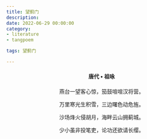 ```yaml
---
title: 望蓟门
description:
date: 2022-06-29 00:00:00
category:
- literature
- tangpoem

tags: 望蓟门

---
```


<div id="poem-author">
唐代 • 祖咏
</div>
<div id="poem-body">
<p class="poem-paragraph">燕台一望客心惊，笳鼓喧喧汉将营。</p>
<p class="poem-paragraph">万里寒光生积雪，三边曙色动危旌。</p>
<p class="poem-paragraph">沙场烽火侵胡月，海畔云山拥蓟城。</p>
<p class="poem-paragraph">少小虽非投笔吏，论功还欲请长缨。</p>

</div>

<style>

#poem-author {
    width: 100%;
    text-align: center;
    margin: 20px 0;
    font-weight: bold;
}
#poem-body {
    width: 100%;
    text-align: center;
}
.poem-paragraph {
    font-family: "仿宋"
}

</style>
